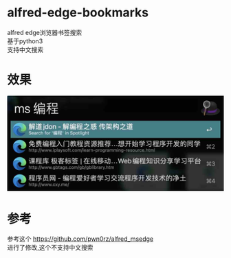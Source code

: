 # alfred-edge-bookmarks

alfred edge浏览器书签搜索  
基于python3   
支持中文搜索  

# 效果
![示例图片](示例.jpg)  

# 参考
参考这个 https://github.com/pwn0rz/alfred_msedge  
进行了修改,这个不支持中文搜索
